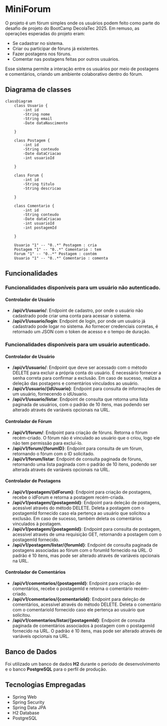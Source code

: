 # MiniForum

O projeto é um fórum simples onde os usuários podem feito como parte do desafio  de projeto do BootCamp DecolaTec 2025. Em remuso, as operações esperadas do projeto eram:

- Se cadastrar no sistema.
- Criar ou participar de fóruns já existentes.
- Fazer postagens nos fóruns.
- Comentar nas postagens feitas por outros usuários.

Esse sistema permite a interação entre os usuários por meio de postagens e comentários, criando um ambiente colaborativo dentro do fórum.

## Diagrama de classes

```mermaid
classDiagram
    class Usuario {
        -int id
        -String nome
        -String email
        -Date dataNascimento
        
    }

    class Postagem {
        -int id
        -String conteudo
        -Date dataCriacao
        -int usuarioId
       
    }

    class Forum {
        -int id
        -String titulo
        -String descricao
        
    }

    class Comentario {
        -int id
        -String conteudo
        -Date dataCriacao
        -int usuarioId
        -int postagemId
        
    }

    Usuario "1" -- "0..*" Postagem : cria
    Postagem "1" -- "0..*" Comentario : tem
    Forum "1" -- "0..*" Postagem : contém
    Usuario "1" -- "0..*" Comentario : comenta
 ```   
    
## Funcionalidades

### Funcionalidades disponíveis para um usuário não autenticado.

#### Controlador de Usuário

- **/api/v1/usuario/**: Endpoint de cadastro, por onde o usuário não cadastrado pode criar uma conta para acessar o sistema.
- **/api/v1/usuario/login**: Endpoint de login, por onde um usuário já cadastrado pode logar no sistema. Ao fornecer credenciais corretas, é retornado um JSON com o token de acesso e o tempo de duração.

### Funcionalidades disponíveis para um usuário autenticado.

#### Controlador de Usuário

- **/api/v1/usuario/**: Endpoint que deve ser acessado com o método DELETE para excluir a própria conta do usuário. É necessário fornecer a senha correta para confirmar a exclusão. Em caso de sucesso, realiza a deleção das postagens e comentários vinculados ao usuário.
- **/api/v1/usuario/{idUsuario}**: Endpoint para consulta de informações de um usuário, fornecendo o idUsuario.
- **/api/v1/usuario/listar**: Endpoint de consulta que retorna uma lista paginada de usuários, com o padrão de 10 itens, mas podendo ser alterado através de variáveis opcionais na URL.

#### Controlador de Fórum

- **/api/v1/forum/**: Endpoint para criação de fóruns. Retorna o fórum recém-criado. O fórum não é vinculado ao usuário que o criou, logo ele não tem permissão para excluí-lo.
- **/api/v1/forum/{forumID}**: Endpoint para consulta de um fórum, retornando o fórum com o ID solicitado.
- **/api/v1/forum/listar**: Endpoint de consulta paginada de fóruns, retornando uma lista paginada com o padrão de 10 itens, podendo ser alterada através de variáveis opcionais na URL.

#### Controlador de Postagens

- **/api/v1/postagem/{idForum}**: Endpoint para criação de postagens, recebe o idForum e retorna a postagem recém-criada.
- **/api/v1/postagem/{postagemId}**: Endpoint para deleção de postagens, acessível através do método DELETE. Deleta a postagem com o postagemId fornecido caso ela pertença ao usuário que solicitou a exclusão. Em caso de sucesso, também deleta os comentários vinculados à postagem.
- **/api/v1/postagem/{postagemId}**: Endpoint para consulta de postagem, acessível através de uma requisição GET, retornando a postagem com o postagemId fornecido.
- **/api/v1/postagem/listar/{forumId}**: Endpoint de consulta paginada de postagens associadas ao fórum com o forumId fornecido na URL. O padrão é 10 itens, mas pode ser alterado através de variáveis opcionais na URL.

#### Controlador de Comentários

- **/api/v1/comentarios/{postagemId}**: Endpoint para criação de comentários, recebe o postagemId e retorna o comentário recém-criado.
- **/api/v1/comentarios/{comentarioId}**: Endpoint para deleção de comentários, acessível através do método DELETE. Deleta o comentário com o comentarioId fornecido caso ele pertença ao usuário que solicitou.
- **/api/v1/comentarios/listar/{postagemId}**: Endpoint de consulta paginada de comentários associados à postagem com o postagemId fornecido na URL. O padrão é 10 itens, mas pode ser alterado através de variáveis opcionais na URL.

## Banco de Dados

Foi utilizado um banco de dados **H2** durante o período de desenvolvimento e o banco **PostgreSQL** para o perfil de produção.

## Tecnologias Empregadas

- Spring Web
- Spring Security
- Spring Data JPA
- H2 Database
- PostgreSQL

